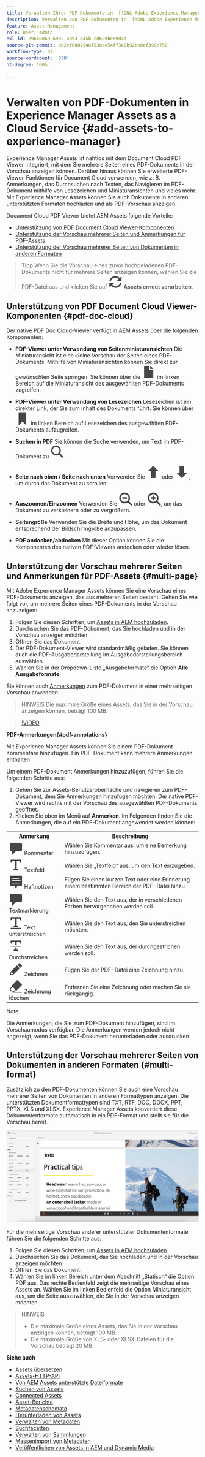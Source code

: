 ```yaml
---
title: Verwalten Ihrer PDF-Dokumente in  [!DNL Adobe Experience Manager].
description: Verwalten von PDF-Dokumenten in  [!DNL Adobe Experience Manager]  as a  [!DNL Cloud Service].
feature: Asset Management
role: User, Admin
exl-id: 29660869-6902-4093-845b-cd629be59d4d
source-git-commit: ab2cf8007546f538ce54ff3e0b92bb0ef399c758
workflow-type: ht
source-wordcount: '838'
ht-degree: 100%

---
```


# Verwalten von PDF-Dokumenten in Experience Manager Assets as a Cloud Service {#add-assets-to-experience-manager}

Experience Manager Assets ist nahtlos mit dem Document Cloud PDF Viewer integriert, mit dem Sie mehrere Seiten eines PDF-Dokuments in der Vorschau anzeigen können. Darüber hinaus können Sie erweiterte PDF-Viewer-Funktionen für Document Cloud verwenden, wie z. B. Anmerkungen, das Durchsuchen nach Texten, das Navigieren im PDF-Dokument mithilfe von Lesezeichen und Miniaturansichten und vieles mehr. Mit Experience Manager Assets können Sie auch Dokumente in anderen unterstützten Formaten hochladen und als PDF-Vorschau anzeigen.

Document Cloud PDF Viewer bietet AEM Assets folgende Vorteile:
* [Unterstützung von PDF Document Cloud Viewer-Komponenten](#pdf-doc-cloud)
* [Unterstützung der Vorschau mehrerer Seiten und Anmerkungen für PDF-Assets](#multi-page)
* [Unterstützung der Vorschau mehrerer Seiten von Dokumenten in anderen Formaten](#multi-format)

> Tipp
> Wenn Sie die Vorschau eines zuvor hochgeladenen PDF-Dokuments nicht für mehrere Seiten anzeigen können, wählen Sie die PDF-Datei aus und klicken Sie auf **![Neuverarbeitung](/help/assets/assets/Reprocess.svg) Assets erneut verarbeiten**.
>

## Unterstützung von PDF Document Cloud Viewer-Komponenten {#pdf-doc-cloud}

Der native PDF Doc Cloud-Viewer verfügt in AEM Assets über die folgenden Komponenten:

* **PDF-Viewer unter Verwendung von Seitenminiaturansichten** Die Miniaturansicht ist eine kleine Vorschau der Seiten eines PDF-Dokuments. Mithilfe von Miniaturansichten können Sie direkt zur gewünschten Seite springen. Sie können über die ![Miniaturansicht](/help/assets/assets/thumbnail.svg) im linken Bereich auf die Miniaturansicht des ausgewählten PDF-Dokuments zugreifen.

* **PDF-Viewer unter Verwendung von Lesezeichen** Lesezeichen ist ein direkter Link, der Sie zum Inhalt des Dokuments führt. Sie können über ![Lesezeichen](/help/assets/assets/bookmark.svg) im linken Bereich auf Lesezeichen des ausgewählten PDF-Dokuments aufzugreifen.

* **Suchen in PDF** Sie können die Suche verwenden, um Text im PDF-Dokument zu ![suchen](/help/assets/assets/Search.svg).

* **Seite nach oben / Seite nach unten** Verwenden Sie ![Seite nach oben](/help/assets/assets/ArrowUp.svg) oder ![Seite nach unten](/help/assets/assets/ArrowDown.svg), um durch das Dokument zu scrollen.

* **Auszoomen/Einzoomen** Verwenden Sie ![Auszoomen](/help/assets/assets/ZoomOut.svg) oder ![Einzoomen](/help/assets/assets/ZoomIn.svg), um das Dokument zu verkleinern oder zu vergrößern.

* **Seitengröße** Verwenden Sie die Breite und Höhe, um das Dokument entsprechend der Bildschirmgröße anzupassen.

* **PDF andocken/abdocken** Mit dieser Option können Sie die Komponenten des nativen PDF-Viewers andocken oder wieder lösen.

## Unterstützung der Vorschau mehrerer Seiten und Anmerkungen für PDF-Assets {#multi-page}

Mit Adobe Experience Manager Assets können Sie eine Vorschau eines PDF-Dokuments anzeigen, das aus mehreren Seiten besteht. Gehen Sie wie folgt vor, um mehrere Seiten eines PDF-Dokuments in der Vorschau anzuzeigen:

1. Folgen Sie diesen Schritten, um [Assets in AEM hochzuladen](https://experienceleague.adobe.com/docs/experience-manager-cloud-service/content/assets/manage/add-assets.html?lang=de).
1. Durchsuchen Sie das PDF-Dokument, das Sie hochladen und in der Vorschau anzeigen möchten.
1. Öffnen Sie das Dokument.
1. Der PDF-Dokument-Viewer wird standardmäßig geladen. Sie können auch die PDF-Ausgabedarstellung im Ausgabedarstellungsbereich auswählen.
1. Wählen Sie in der Dropdown-Liste „Ausgabeformate“ die Option **Alle Ausgabeformate**.

Sie können auch [Anmerkungen](#pdf-annotations) zum PDF-Dokument in einer mehrseitigen Vorschau anwenden.

> HINWEIS
> Die maximale Größe eines Assets, das Sie in der Vorschau anzeigen können, beträgt 100 MB.
>

>[!VIDEO](https://video.tv.adobe.com/v/3409355)

<!--
![Multi-page Preview](/help/assets/assets/multi-page.png)
-->

**PDF-Anmerkungen{#pdf-annotations}**

Mit Experience Manager Assets können Sie einem PDF-Dokument Kommentare hinzufügen. Ein PDF-Dokument kann mehrere Anmerkungen enthalten.

Um einem PDF-Dokument Anmerkungen hinzuzufügen, führen Sie die folgenden Schritte aus:
1. Gehen Sie zur Assets-Benutzeroberfläche und navigieren zum PDF-Dokument, dem Sie Anmerkungen hinzufügen möchten. Der native PDF-Viewer wird rechts mit der Vorschau des ausgewählten PDF-Dokuments geöffnet.
1. Klicken Sie oben im Menü auf **Anmerken**.
Im Folgenden finden Sie die Anmerkungen, die auf ein PDF-Dokument angewendet werden können:

<table>
        <tr>
             <th> Anmerkung </th>
            <th> Beschreibung </th>
        </tr>
        <tr>
           <td> <img src="/help/assets/assets/Comment.svg"> Kommentar </td>
            <td> Wählen Sie Kommentar aus, um eine Bemerkung hinzuzufügen. </td>
        </tr>
        <tr>
            <td> <img src="/help/assets/assets/Text.svg"> Textfeld </td>
            <td> Wählen Sie „Textfeld“ aus, um den Text einzugeben. </td>
        </tr>
        <tr>
            <td> <img src="/help/assets/assets/Note.svg"> Haftnotizen </td>
            <td> Fügen Sie einen kurzen Text oder eine Erinnerung einem bestimmten Bereich der PDF-Datei hinzu. </td>
        </tr>
        <tr>
            <td> <img src="/help/assets/assets/Comment.svg"> Textmarkierung </td>
            <td> Wählen Sie den Text aus, der in verschiedenen Farben hervorgehoben werden soll. </td>
        </tr>
        <tr>
            <td> <img src="/help/assets/assets/TextUnderline.svg"> Text unterstreichen </td>
            <td> Wählen Sie den Text aus, den Sie unterstreichen möchten. </td>
        </tr>
        <tr>
            <td> <img src="/help/assets/assets/TextStrikethrough.svg"> Durchstreichen </td>
            <td> Wählen Sie den Text aus, der durchgestrichen werden soll. </td>
        </tr>
        <tr>
            <td> <img src="/help/assets/assets/Draw.svg"> Zeichnen </td>
            <td> Fügen Sie der PDF-Datei eine Zeichnung hinzu. </td>
        </tr>
        <tr>
            <td> <img src="/help/assets/assets/Erase.svg"> Zeichnung löschen </td>
             <td> Entfernen Sie eine Zeichnung oder machen Sie sie rückgängig. </td>
        </tr>
    </table>

>[!NOTE]
>
>Die Anmerkungen, die Sie zum PDF-Dokument hinzufügen, sind im Vorschaumodus verfügbar. Die Anmerkungen werden jedoch nicht angezeigt, wenn Sie das PDF-Dokument herunterladen oder ausdrucken.

## Unterstützung der Vorschau mehrerer Seiten von Dokumenten in anderen Formaten {#multi-format}

Zusätzlich zu den PDF-Dokumenten können Sie auch eine Vorschau mehrerer Seiten von Dokumenten in anderen Formattypen anzeigen. Die unterstützten Dokumentformattypen sind TXT, RTF, DOC, DOCX, PPT, PPTX, XLS und XLSX. Experience Manager Assets konvertiert diese Dokumentenformate automatisch in ein PDF-Format und stellt sie für die Vorschau bereit.

![Mehrseitige Vorschau von Dokumenten in anderen Formaten](/help/assets/assets/multi-page-other-formats.png)

Für die mehrseitige Vorschau anderer unterstützter Dokumentenformate führen Sie die folgenden Schritte aus:
1. Folgen Sie diesen Schritten, um [Assets in AEM hochzuladen](https://experienceleague.adobe.com/docs/experience-manager-cloud-service/content/assets/manage/add-assets.html?lang=de).
1. Durchsuchen Sie das Dokument, das Sie hochladen und in der Vorschau anzeigen möchten.
1. Öffnen Sie das Dokument.
1. Wählen Sie im linken Bereich unter dem Abschnitt „Statisch“ die Option PDF aus. Das rechte Bedienfeld zeigt die mehrseitige Vorschau eines Assets an. Wählen Sie im linken Bedienfeld die Option Miniaturansicht aus, um die Seite auszuwählen, die Sie in der Vorschau anzeigen möchten.

> HINWEIS
> * Die maximale Größe eines Assets, das Sie in der Vorschau anzeigen können, beträgt 100 MB.
> * Die maximale Größe von XLS- oder XLSX-Dateien für die Vorschau beträgt 20 MB.
>

**Siehe auch**

* [Assets übersetzen](translate-assets.md)
* [Assets-HTTP-API](mac-api-assets.md)
* [Von AEM Assets unterstützte Dateiformate](file-format-support.md)
* [Suchen von Assets](search-assets.md)
* [Connected Assets](use-assets-across-connected-assets-instances.md)
* [Asset-Berichte](asset-reports.md)
* [Metadatenschemata](metadata-schemas.md)
* [Herunterladen von Assets](download-assets-from-aem.md)
* [Verwalten von Metadaten](manage-metadata.md)
* [Suchfacetten](search-facets.md)
* [Verwalten von Sammlungen](manage-collections.md)
* [Massenimport von Metadaten](metadata-import-export.md)
* [Veröffentlichen von Assets in AEM und Dynamic Media](/help/assets/publish-assets-to-aem-and-dm.md)
